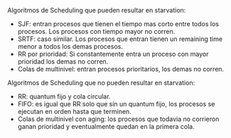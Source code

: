 Algoritmos de Scheduling que pueden resultar en starvation:

- SJF: entran procesos que tienen el tiempo mas corto entre todos los procesos. Los procesos con tiempo mayor no corren.
- SRTF: caso similar. Los procesos que entran tienen un remaining time menor a todos los demas procesos.
- RR por prioridad: Si constantemente entra un proceso con mayor prioridad los demas no corren.
- Colas de multinivel: entran procesos prioritarios, los demas no corren.

Algoritmos de Scheduling que no pueden resultar en starvation:

- RR: quantum fijo y cola circular.
- FIFO: es igual que RR solo que sin un quantum fijo, los procesos se ejecutan en orden hasta que terminen.
- Colas de multinivel con aging: los procesos que todavia no corrieron ganan prioridad y eventualmente quedan en la primera cola.
